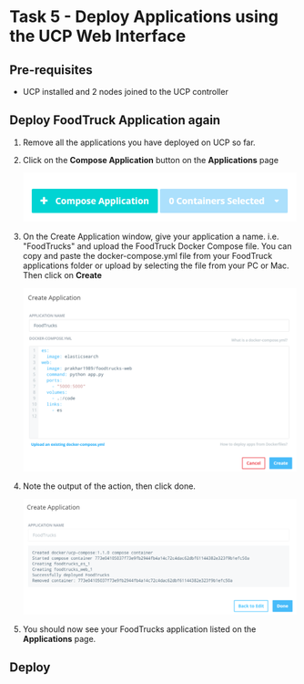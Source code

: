 # Task 5 - Deploy Applications using the UCP Web Interface

## Pre-requisites
- UCP installed and 2 nodes joined to the UCP controller

## Deploy FoodTruck Application again

1. Remove all the applications you have deployed on UCP so far. 
2. Click on the **Compose Application** button on the **Applications** page
   
   ![](images/ucp02_t5_compose_application.PNG)
   
3. On the Create Application window, give your application a name. i.e. "FoodTrucks" and upload the FoodTruck Docker Compose file.
   You can copy and paste the docker-compose.yml file from your FoodTruck applications folder or upload by selecting the file from your PC or Mac. 
   Then click on **Create**
   
   ![](images/ucp02_t5_create_application_screen.PNG)
   
4. Note the output of the action, then click done.

   ![](images/ucp02_t5_create_application_output.PNG)
   
5. You should now see your FoodTrucks application listed on the **Applications** page.


## Deploy 
   
   
   
